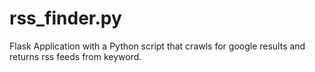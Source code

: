 # rss_finder.py

Flask Application with a Python script that crawls for google results and returns rss feeds from keyword.
